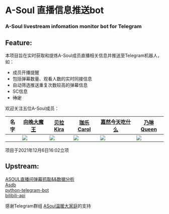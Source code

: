 # A-Soul 直播信息推送bot  
### A-Soul livestream infomation monitor bot for Telegram  
## Feature:  

 本项目旨在实时获取和提炼A-Soul成员直播相关信息并推送至Telegram机器人，如：  
  + 成员开播提醒  
  + 包括弹幕数量、观看人数的实时同接信息
  + 自动筛选推送重复次数较高的弹幕信息
  + SC信息
  + ~~待定~~  

欢迎关注五位A-Soul成员：  

|   名字  |  [向晚大魔王](https://space.bilibili.com/672346917 "向晚大魔王")   | [贝拉Kira ](https://space.bilibili.com/672353429/ "贝拉Kira ")    |  [珈乐Carol ](https://space.bilibili.com/351609538/ "珈乐Carol ")   | [嘉然今天吃什么](https://space.bilibili.com/672328094/ "嘉然今天吃什么")    |  [乃琳Queen](https://space.bilibili.com/672342685/ "乃琳Queen")   | 
| --- | --- | --- | --- | --- | --- | 
|    |  ![](https://i0.hdslb.com/bfs/face/566078c52b408571d8ae5e3bcdf57b2283024c27.jpg)   |    ![](https://i2.hdslb.com/bfs/face/668af440f8a8065743d3fa79cfa8f017905d0065.jpg) |  ![](https://i2.hdslb.com/bfs/face/a7fea00016a8d3ffb015b6ed8647cc3ed89cbc63.jpg)  |   ![](https://i2.hdslb.com/bfs/face/d399d6f5cf7943a996ae96999ba3e6ae2a2988de.jpg)  |     ![](https://i1.hdslb.com/bfs/face/8895c87082beba1355ea4bc7f91f2786ef49e354.jpg)|  


  

项目于2021年12月6日16:02立项  

## Upstream:  
[ASOUL直播间弹幕抓取&&数据分析](https://github.com/Code4Epoch/Bolaris)  
[Asdb](https://github.com/A-Soul-Database/A-Soul-Database)  
[python-telegram-bot](https://github.com/python-telegram-bot/python-telegram-bot)  
[bilibili-api](https://github.com/MoyuScript/bilibili-api)

感谢Telegram群组 [ASoul温暖大家庭](https://t.me/ASoul_WarmFamily)的支持  

